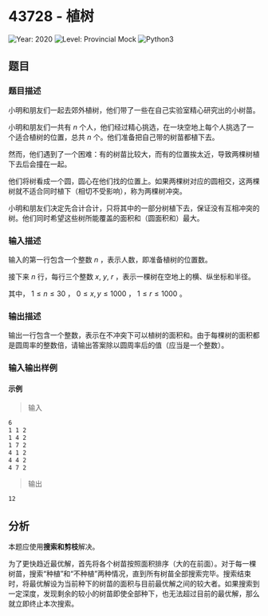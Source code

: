 # 43728 - 植树

![Year: 2020](https://img.shields.io/badge/Year-2020-white)
![Level: Provincial Mock](https://img.shields.io/badge/Level-Provincial%20Mock-blue)
![Python3](https://img.shields.io/badge/Python3-AC-green)

## 题目

### 题目描述

小明和朋友们一起去郊外植树，他们带了一些在自己实验室精心研究出的小树苗。

小明和朋友们一共有 $n$ 个人，他们经过精心挑选，在一块空地上每个人挑选了一个适合植树的位置，总共 $n$ 个。他们准备把自己带的树苗都植下去。

然而，他们遇到了一个困难：有的树苗比较大，而有的位置挨太近，导致两棵树植下去后会撞在一起。

他们将树看成一个圆，圆心在他们找的位置上。如果两棵树对应的圆相交，这两棵树就不适合同时植下（相切不受影响），称为两棵树冲突。

小明和朋友们决定先合计合计，只将其中的一部分树植下去，保证没有互相冲突的树。他们同时希望这些树所能覆盖的面积和（圆面积和）最大。

### 输入描述

输入的第一行包含一个整数 $n$ ，表示人数，即准备植树的位置数。

接下来 $n$ 行，每行三个整数 $x,\ y,\ r$ ，表示一棵树在空地上的横、纵坐标和半径。

其中， $1 \leq n \leq 30$ ， $0 \leq x, y \leq 1000$ ， $1 \leq r \leq 1000$ 。

### 输出描述

输出一行包含一个整数，表示在不冲突下可以植树的面积和。由于每棵树的面积都是圆周率的整数倍，请输出答案除以圆周率后的值（应当是一个整数）。

### 输入输出样例

#### 示例

> 输入

```txt
6
1 1 2
1 4 2
1 7 2
4 1 2
4 4 2
4 7 2
```

> 输出

```txt
12
```

## 分析

本题应使用**搜索和剪枝**解决。

为了更快趋近最优解，首先将各个树苗按照面积排序（大的在前面）。对于每一棵树苗，搜索“种植”和“不种植”两种情况，直到所有树苗全部搜索完毕。搜索结束时，将最优解设为当前种下的树苗的面积与目前最优解之间的较大者。如果搜索到一定深度，发现剩余的较小的树苗即使全部种下，也无法超过目前的最优解，那么就立即终止本次搜索。
